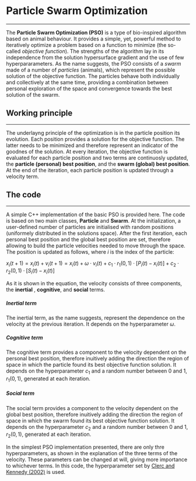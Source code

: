 # Particle Swarm Optimization
---
The **Particle Swarm Optimization (PSO)** is a type of bio-inspired algorithm based on animal behaviour. It provides a simple, yet, powerful method to iteratively optimize a problem based on a function to minimize (the so-called _objective function_).
The strengths of the algorithm lay in its independence from the solution hypersurface gradient and the use of few hyperpararameters.
As the name suggests, the PSO consists of a _swarm_ made of a number of _particles_ (animals), which represent the possible solution of the objective function. The particles behave both individually and collectively at the same time, providing a combination between personal exploration of the space and convergence towards the best solution of the swarm.

## Working principle
---
The underlayng principle of the optimization is in the particle position its evolution.
Each position provides a solution for the objective function. The latter needs to be minimized and therefore represent an indicator of the goodnes of the solution.
At every iteration, the objective function is evaluated for each particle position and two terms are continuosly updated, the **particle (personal) best position**, and the **swarm (global) best position**.
At the end of the iteration, each particle position is updated through a velocity term.


## The code
---
A simple C++ implementation of the basic PSO is provided here. The code is based on two main classes, **Particle** and **Swarm**.
At the initialization, a user-defined number of particles are initialised with random positions (uniformely distributed in the solutions space). After the first iteration, each personal best position and the global best position are set, therefore allowing to build the particle velocities needed to move through the space.
The position is updated as follows, where _i_ is the index of the particle:

$`x_i(t+1) = x_i(t) + v_i(t+1) = x_i(t) + \omega \cdot v_i(t) + c_1 \cdot r_1(0,1) \cdot [P_i(t) - x_i(t)] + c_2 \cdot r_2(0,1) \cdot [S_i(t) - x_i(t)]`$

As it is shown in the equation, the velocity consists of three components, the **inertial** , **cognitive**, and **social** terms.

##### Inertial term
The inertial term, as the name suggests, represent the dependence on the velocity at the previous iteration.
It depends on the hyperparameter $\omega$.

##### Cognitive term
The cognitive term provides a component to the velocity dependent on the personal best position, therefore inuitively adding the direction the region of space in which the particle found its best objective function solution.
It depends on the hyperparameter $c_1$ and a random number between $0$ and $1$, $r_1(0,1)$, generated at each iteration.

##### Social term
The social term provides a component to the velocity dependent on the global best position, therefore inuitively adding the direction the region of space in which the swarm found its best objective function solution.
It depends on the hyperparameter $c_2$ and a random number between $0$ and $1$, $r_2(0,1)$, generated at each iteration.

In the simplest PSO implementation presented, there are only thre hyperparameters, as shown in the explanation of the three terms of the velocity. These parameters can be changed at will, giving more importance to whichever terms.
In this code, the hyperparameter set by [Clerc and Kennedy (2002)](https://ieeexplore.ieee.org/document/985692) is used.

